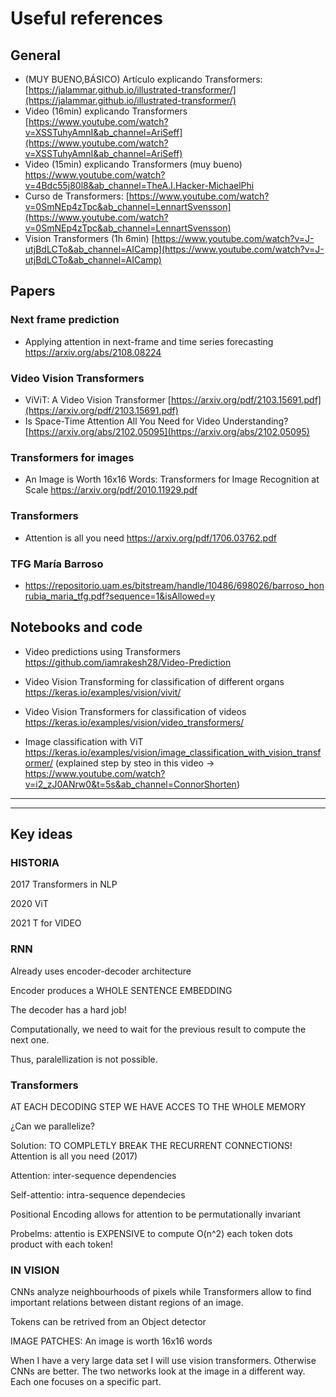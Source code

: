 # Useful references 

## General

- (MUY BUENO,BÁSICO) Artículo explicando Transformers: [https://jalammar.github.io/illustrated-transformer/](https://jalammar.github.io/illustrated-transformer/)
- Video (16min) explicando Transformers [https://www.youtube.com/watch?v=XSSTuhyAmnI&ab_channel=AriSeff](https://www.youtube.com/watch?v=XSSTuhyAmnI&ab_channel=AriSeff)
- Video (15min) explicando Transformers (muy bueno) https://www.youtube.com/watch?v=4Bdc55j80l8&ab_channel=TheA.I.Hacker-MichaelPhi
- Curso de Transformers: [https://www.youtube.com/watch?v=0SmNEp4zTpc&ab_channel=LennartSvensson](https://www.youtube.com/watch?v=0SmNEp4zTpc&ab_channel=LennartSvensson)
- Vision Transformers (1h 6min) [https://www.youtube.com/watch?v=J-utjBdLCTo&ab_channel=AICamp](https://www.youtube.com/watch?v=J-utjBdLCTo&ab_channel=AICamp)

## Papers 

### Next frame prediction 

- Applying attention in next-frame and time series forecasting https://arxiv.org/abs/2108.08224


### Video Vision Transformers 

- ViViT: A Video Vision Transformer [https://arxiv.org/pdf/2103.15691.pdf](https://arxiv.org/pdf/2103.15691.pdf)
- Is Space-Time Attention All You Need for Video Understanding? [https://arxiv.org/abs/2102.05095](https://arxiv.org/abs/2102.05095)

### Transformers for images 

- An Image is Worth 16x16 Words: Transformers for Image Recognition at Scale https://arxiv.org/pdf/2010.11929.pdf

### Transformers 

- Attention is all you need https://arxiv.org/pdf/1706.03762.pdf

### TFG María Barroso

- https://repositorio.uam.es/bitstream/handle/10486/698026/barroso_honrubia_maria_tfg.pdf?sequence=1&isAllowed=y

## Notebooks and code 

- Video predictions using Transformers https://github.com/iamrakesh28/Video-Prediction 

- Video Vision Transforming for classification of different organs https://keras.io/examples/vision/vivit/

- Video Vision Transformers for classification of videos https://keras.io/examples/vision/video_transformers/

- Image classification with ViT https://keras.io/examples/vision/image_classification_with_vision_transformer/
(explained step by steo in this video -> https://www.youtube.com/watch?v=i2_zJ0ANrw0&t=5s&ab_channel=ConnorShorten)


----
----

## Key ideas 

### HISTORIA

2017 Transformers in NLP

2020 ViT

2021 T for VIDEO

### RNN

Already uses encoder-decoder architecture

Encoder produces a WHOLE SENTENCE EMBEDDING 

 The decoder has a hard job! 

Computationally, we need to wait for the previous result to compute the next one. 

Thus, paralellization is not possible. 

### Transformers

AT EACH DECODING STEP WE HAVE ACCES TO THE WHOLE MEMORY 

¿Can we parallelize? 

Solution: TO COMPLETLY BREAK THE RECURRENT CONNECTIONS! Attention is all you need (2017) 

Attention: inter-sequence dependencies

Self-attentio: intra-sequence dependecies 

Positional Encoding allows for attention to be permutationally invariant 

Probelms: attentio is EXPENSIVE to compute O(n^2)  each token dots product with each token! 

### IN VISION

CNNs analyze neighbourhoods of pixels while Transformers allow to find important relations between distant regions of an image. 

Tokens can be retrived from an Object detector 

IMAGE PATCHES: An image is worth 16x16 words 

When I have a very large data set I will use vision transformers. Otherwise CNNs are better. The two networks look at the image in a different way. Each one focuses on a specific part.
